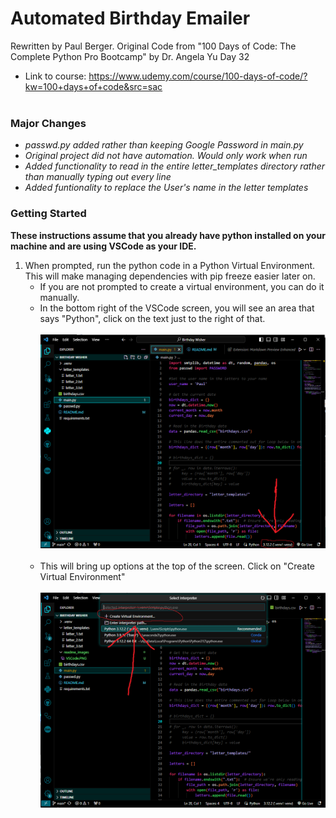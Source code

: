 # Automated Birthday Emailer
Rewritten by Paul Berger.  Original Code from "100 Days of Code: The Complete Python Pro Bootcamp" by Dr. Angela Yu Day 32<br>
* Link to course: https://www.udemy.com/course/100-days-of-code/?kw=100+days+of+code&src=sac<br><br>

### Major Changes
* *passwd.py added rather than keeping Google Password in main.py*
* *Original project did not have automation.  Would only work when run*
* *Added functionality to read in the entire letter_templates directory rather than manually typing out every line*
* *Added funtionality to replace the User's name in the letter templates*


### Getting Started
**These instructions assume that you already have python installed on your machine and are using VSCode as your IDE.**

1. When prompted, run the python code in a Python Virtual Environment.  This will make managing dependencies with pip freeze easier later on.
    - If you are not prompted to create a virtual environment, you can do it manually. 
    - In the bottom right of the VSCode screen, you will see an area that says "Python", click on the text just to the right of that.<br><br> ![Screenshot of VSCode](readme_images/VSCode.PNG)  <br> <br> 
    - This will bring up options at the top of the screen.  Click on "Create Virtual Environment"<br><br> ![Create Virtual Environment](readme_images/ve.PNG)
    


